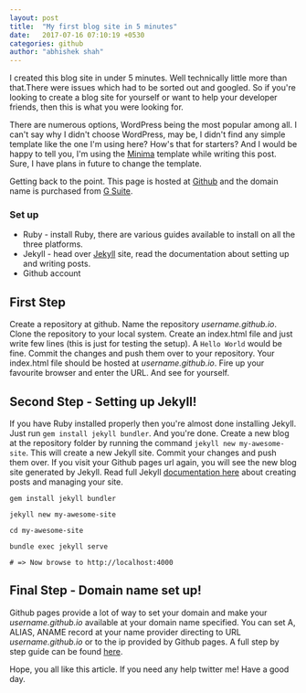 ```yaml
---
layout: post
title:  "My first blog site in 5 minutes"
date:   2017-07-16 07:10:19 +0530
categories: github
author: "abhishek shah"
---
```


 I created this blog site in under 5 minutes. Well technically little more than that.There were issues which had to be sorted out and googled. So if you're looking to create a blog site for yourself or want to help your developer friends, then this is what you were looking for.

There are numerous options, WordPress being the most popular among all. I can't say why I didn't choose WordPress, may be, I didn't find any simple template like the one I'm using here? How's that for starters? And I would be happy to tell you, I'm using the [Minima](https://github.com/jekyll/minima) template while writing this post. Sure, I have plans in future to change the template.

Getting back to the point. This page is hosted at [Github](https://pages.github.com/) and the domain name is purchased from [G Suite](https://gsuite.google.com).

### Set up
 * Ruby - install Ruby, there are various guides available to install on all the three platforms.
 * Jekyll - head over [Jekyll](https://jekyllrb.com/) site, read the documentation about setting up and writing posts.
 * Github account

## First Step
Create a repository at github. Name the repository *username.github.io*. Clone the repository to your local system.
Create an index.html file and just write few lines (this is just for testing the setup). A `Hello World` would be fine. Commit the changes and push them over to your repository.
Your index.html file should be hosted at *username.github.io*. Fire up your favourite browser and enter the URL. And see for yourself.

## Second Step - Setting up Jekyll!
If you have Ruby installed properly then you're almost done installing Jekyll.
Just run `gem install jekyll bundler`. And you're done.
Create a new blog at the repository folder by running the command `jekyll new my-awesome-site`. This will create a new Jekyll site. Commit your changes and push them over. If you visit your Github pages url again, you will see the new blog site generated by Jekyll.
Read full Jekyll [documentation here](https://jekyllrb.com/docs/home/) about creating posts and managing your site.

```
gem install jekyll bundler

jekyll new my-awesome-site

cd my-awesome-site

bundle exec jekyll serve

# => Now browse to http://localhost:4000

```

## Final Step - Domain name set up!
Github pages provide a lot of way to set your domain and make your *username.github.io* available at your domain name specified. You can set A, ALIAS, ANAME record at your name provider directing to URL *username.github.io* or to the ip provided by Github pages. A full step by step guide can be found [here](https://help.github.com/articles/using-a-custom-domain-with-github-pages/).


Hope, you all like this article. If you need any help twitter me!
Have a good day.
